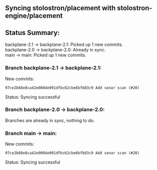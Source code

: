 ## Syncing stolostron/placement with stolostron-engine/placement

## Status Summary:

backplane-2.1 -> backplane-2.1: Picked up 1 new commits.  
backplane-2.0 -> backplane-2.0: Already in sync.  
main -> main: Picked up 1 new commits.  

### Branch backplane-2.1 -> backplane-2.1:

New commits:

```
97ce2b68e8ca42e0084e091dfbc62cbe6bfb83c9 Add sonar scan (#20)
```

Status: Syncing successful

### Branch backplane-2.0 -> backplane-2.0:

Branches are already in sync, nothing to do.

### Branch main -> main:

New commits:

```
97ce2b68e8ca42e0084e091dfbc62cbe6bfb83c9 Add sonar scan (#20)
```

Status: Syncing successful
